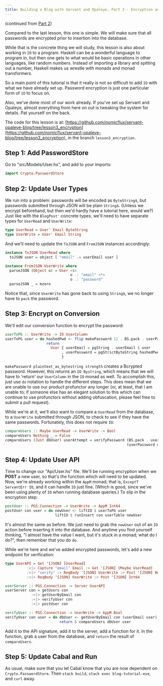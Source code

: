 ```yaml
---
title: Building a Blog with Servant and Opaleye, Part 3 - Encryption and IO
---
```


(continued from [Part 2](2016-08-31-servant-opaleye-part_2.html#disqus-thread))

Compared to the last lesson, this one is simple.  We will make sure that all passwords are encrypted prior to insertion into the database.

While that is the concrete thing we will study, this lesson is also about working in `IO` to a program.  Haskell can be a wonderful language to program in, but then one gets to what would be basic operations in other languages, like random numbers.  Instead of importing a library and spitting out a number, Haskell makes us wrestle with monads and monad transformers.

So a main point of this tutorial is that it really is not so difficult to add `IO` with what we have already set up.  Password encryption is just one particular form of `IO` to focus on.

Also, we've done most of our work already.  If you've set up Servant and Opaleye, almost everything from here on out is tweaking the system for details.  Pat yourself on the back.

The code for this lesson is at: [https://github.com/nomicflux/servant-opaleye-blog/tree/lesson3_encryption](https://github.com/nomicflux/servant-opaleye-blog/tree/lesson3_encryption), in the branch `lesson3_encryption`.

## Step 1: Add PasswordStore

Go to "src/Models/User.hs", and add to your imports:
```haskell
import Crypto.PasswordStore
```

## Step 2: Update User Types

We run into a problem: passwords will be encoded as `ByteString`s, but passwords submitted through JSON will be plain `String`s.  (Unless we encrypt beforehand, but then we'd hardly have a tutorial here, would we?)  Just like with the `BlogPost'` concrete types, we'll need to have separate types for `UserRead` and `UserWrite`:
```haskell
type UserRead = User' Email ByteString
type UserWrite = User' Email String
```
And we'll need to update the `ToJSON` and `FromJSON` instances accordingly:
```haskell
instance ToJSON UserRead where
  toJSON user = object [ "email" .= userEmail user ]

instance FromJSON UserWrite where
  parseJSON (Object o) = User <$>
                              o .: "email" <*>
                              o .: "password"
  parseJSON _ = mzero
```
Notice that, since `UserWrite` has gone back to using `String`s, we no longer have to `pack` the password.

## Step 3: Encrypt on Conversion

We'll edit our conversion function to encrypt the password:
```haskell
userToPG :: UserWrite -> IO UserColumn
userToPG user = do hashedPwd <- flip makePassword 12 . BS.pack . userPassword $ user
                   return
                     User { userEmail = pgString . userEmail $ user
                          , userPassword = pgStrictByteString hashedPwd
                          }
```
`makePassword plaintext_as_bytestring strength` creates a Bcrypted password.  However, this returns an `IO Bystring`, which means that we will have to 'return' our `UserColumn` in the `IO` monad as well.  To accomplish this, just use `do` notation to handle the different steps.  This does mean that we are unable to use our product profunctor any longer (or, at least, that I am unable to; if someone else has an elegant solution to this which can continue to use profunctors without adding obfuscation, please feel free to submit a pull request).

While we're at it, we'll also want to compare a `UserRead` from the database, to a `UserWrite` submitted through JSON, to check to see if they have the same passwords.  Fortunately, this does not require `IO`:
```haskell
compareUsers :: Maybe UserRead -> UserWrite -> Bool
compareUsers Nothing _ = False
compareUsers (Just dbUser) userAttempt = verifyPassword (BS.pack . userPassword $ userAttempt)
                                                        (userPassword dbUser)
```

## Step 4: Update User API

Time to change our "Api/User.hs" file.  We'll be running encryption when we __POST__ a new user, so that's the function which will need to be updated.  Now, we're already working within the `AppM` monad; that is, `ExceptT ServantErr IO`, and it can handle `IO` just fine.  (Which is good, since we've been using plenty of `IO` when running database queries.)  To slip in the encryption step:
```haskell
postUser :: PGS.Connection -> UserWrite -> AppM Int64
postUser con user = do newUser <- liftIO $ userToPG user
                       liftIO $ runInsert con userTable newUser
```
It's almost the same as before.  We just need to grab the `newUser` out of an `IO` action before inserting it into the database.  And anytime you find yourself thinking, "I almost have the value I want, but it's stuck in a monad; what do I do?", then remember that you do `do`.

While we're here and we've added encrypted passwords, let's add a new endpoint for verification:
```haskell
type UserAPI = Get '[JSON] [UserRead]
          :<|> Capture "email" Email :> Get '[JSON] (Maybe UserRead)
          :<|> "verify" :> ReqBody '[JSON] UserWrite :> Post '[JSON] Bool
          :<|> ReqBody '[JSON] UserWrite :> Post '[JSON] Int64

userServer :: PGS.Connection -> Server UserAPI
userServer con = getUsers con
            :<|> getUserByEmail con
            :<|> verifyUser con
            :<|> postUser con

verifyUser :: PGS.Connection -> UserWrite -> AppM Bool
verifyUser con user = do dbUser <- getUserByEmail con (userEmail user)
                         return $ compareUsers dbUser user
```
Add it to the API signature, add it to the server, add a function for it.  In the function, grab a user from the database, and `return` the result of `compareUsers`.

## Step 5: Update Cabal and Run

As usual, make sure that you let Cabal know that you are now dependent on `Crypto.PasswordStore`.  Then `stack build`, `stack exec blog-tutorial-exe`, and `curl` away.
